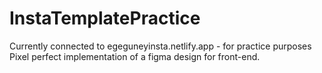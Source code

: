 # InstaTemplatePractice
Currently connected to egeguneyinsta.netlify.app - for practice purposes
Pixel perfect implementation of a figma design for front-end.
